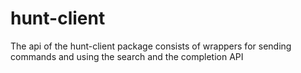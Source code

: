 hunt-client
===========

The api of the hunt-client package consists of wrappers for sending commands and using the search and the completion API
